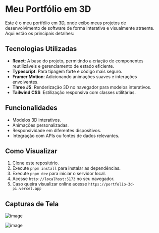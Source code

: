 # Meu Portfólio em 3D

Este é o meu portfólio em 3D, onde exibo meus projetos de desenvolvimento de software de forma interativa e visualmente atraente. Aqui estão os principais detalhes:

## Tecnologias Utilizadas

- **React**: A base do projeto, permitindo a criação de componentes reutilizáveis e gerenciamento de estado eficiente.
- **Typescript**: Para tipagem forte e código mais seguro.
- **Framer Motion**: Adicionando animações suaves e interações envolventes.
- **Three JS**: Renderização 3D no navegador para modelos interativos.
- **Tailwind CSS**: Estilização responsiva com classes utilitárias.

## Funcionalidades

- Modelos 3D interativos.
- Animações personalizadas.
- Responsividade em diferentes dispositivos.
- Integração com APIs ou fontes de dados relevantes.

## Como Visualizar

1. Clone este repositório.
2. Execute `pnpm install` para instalar as dependências.
3. Execute `pnpm dev` para iniciar o servidor local.
4. Acesse `http://localhost:5173` no seu navegador.
5. Caso queira visualizar online acesse `https://portfolio-3d-pi.vercel.app`

## Capturas de Tela

![image](https://github.com/kaiquesimao/portfolio_3d/assets/66140734/5b4720c3-57b8-4fba-82ef-00bfb12aa875)

![image](https://github.com/kaiquesimao/portfolio_3d/assets/66140734/86391ea2-717b-4b0b-a8ce-ded9445f648c)


